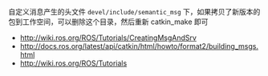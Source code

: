 





















自定义消息产生的头文件 `devel/include/semantic_msg` 下，如果拷贝了新版本的包到工作空间，可以删除这个目录，然后重新 catkin_make 即可













- http://wiki.ros.org/ROS/Tutorials/CreatingMsgAndSrv
- http://docs.ros.org/latest/api/catkin/html/howto/format2/building_msgs.html
- http://wiki.ros.org/ROS/Tutorials

